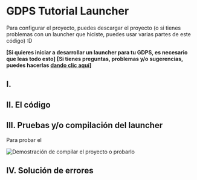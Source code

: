 # GDPS Tutorial Launcher

Para configurar el proyecto, puedes descargar el proyecto (o si tienes problemas con un launcher que hiciste, puedes usar varias partes de este código) :D

**[Si quieres iniciar a desarrollar un launcher para tu GDPS, es necesario que leas todo esto]**
**[Si tienes preguntas, problemas y/o sugerencias, puedes hacerlas [dando clic aquí](https://github.com/ElParaguasXD/GDPS-Launcher/issues)]**

## I. 

## II. El código

## III. Pruebas y/o compilación del launcher

Para probar el 

![Demostración de compilar el proyecto o probarlo](/gifs/gif.gif)

## IV. Solución de errores
